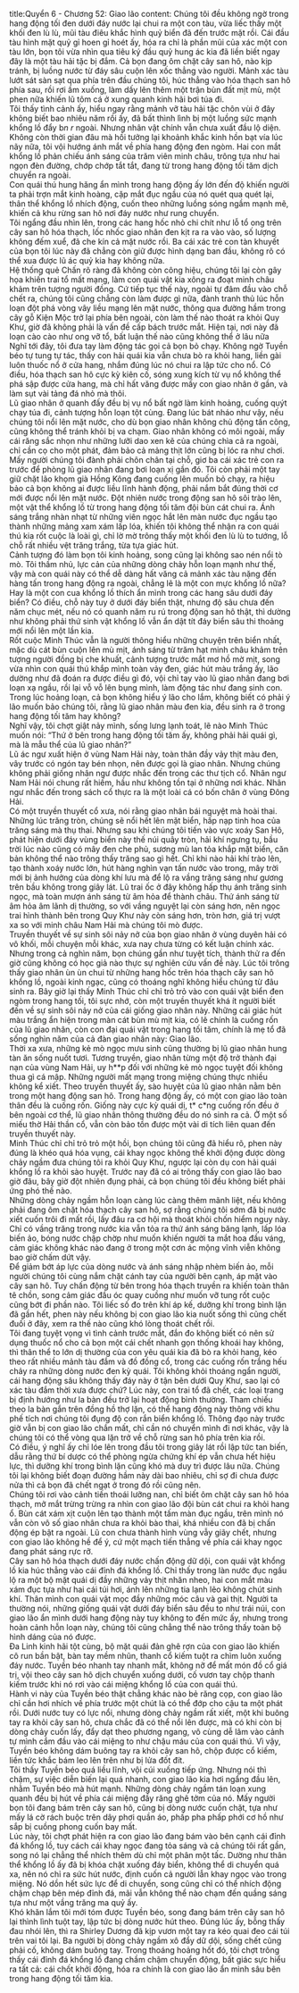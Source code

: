 title:Quyển 6 - Chương 52: Giao lão
content:
Chúng tôi đều không ngờ trong hang động tối đen dưới đáy nước lại chui ra một con tàu, vừa liếc thấy một khối đen lù lù, mũi tàu điêu khắc hình quỷ biển đã đến trước mặt rồi. Cái đầu tàu hình mặt quỷ gỉ hoen gỉ hoét ấy, hóa ra chỉ là phần mũi của xác một con tàu lớn, bọn tôi vừa nhìn qua tiêu ký đầu quỷ hung ác kia đã liền biết ngay đây là một tàu hải tặc bị đắm. Cả bọn đang ôm chặt cây san hô, nào kịp tránh, bị luồng nước từ đáy sâu cuộn lên xốc thẳng vào người. Mảnh xác tàu lướt sát sàn sạt qua phía trên đầu chúng tôi, húc thẳng vào hóa thạch san hô phía sau, rồi rơi ầm xuống, làm dấy lên thêm một trận bùn đất mịt mù, một phen nữa khiến lũ tôm cá ở xung quanh kinh hãi bơi túa đi.<br>Tôi thấy tình cảnh ấy, hiểu ngay rằng mảnh vỡ tàu hải tặc chôn vùi ở đây không biết bao nhiêu năm rồi ấy, đã bất thình lình bị một luồng sức mạnh khổng lồ đẩy b*n r* ngoài. Nhưng nhân vật chính vẫn chưa xuất đầu lộ diện. Không còn thời gian đâu mà hồi tưởng lại khoảnh khắc kinh hồn bạt vía lúc nãy nữa, tôi vội hướng ánh mắt về phía hang động đen ngòm. Hai con mắt khổng lồ phản chiếu ánh sáng của trăm viên minh châu, trông tựa như hai ngọn đèn đường, chớp chớp tắt tắt, đang từ trong hang động tối tăm dịch chuyển ra ngoài.<br>Con quái thú hung hăng ẩn mình trong hang động ấy lớn đến độ khiến người ta phải trợn mắt kinh hoàng, cặp mắt đục ngầu của nó quét qua quét lại, thân thể khổng lồ nhích động, cuốn theo những luồng sóng ngầm mạnh mẽ, khiến cả khu rừng san hô nơi đáy nước như rung chuyển.<br>Tôi ngẩng đầu nhìn lên, trong các hang hốc nhỏ chi chít như lỗ tổ ong trên cây san hô hóa thạch, lốc nhốc giao nhân đen kịt ra ra vào vào, số lượng không đếm xuể, đã che kín cả mặt nước rồi. Ba cái xác trẻ con tàn khuyết của bọn tôi lúc này đã chẳng còn giữ được hình dạng ban đầu, không rõ có thể xua được lũ ác quỷ kia hay không nữa.<br>Hệ thống quẻ Chấn rõ ràng đã không còn công hiệu, chúng tôi lại còn gây họa khiến trai tổ mất mạng, làm con quái vật kia xông ra đoạt minh châu khảm trên tượng người đồng. Cứ tiếp tục thế này, ngoài tự đâm đầu vào chỗ chết ra, chúng tôi cũng chẳng còn làm được gì nữa, đành tranh thủ lúc hỗn loạn đột phá vòng vây liều mạng lên mặt nước, thông qua đường hầm trong cây gỗ Kiện Mộc trở lại phía bên ngoài, còn làm thế nào thoát ra khỏi Quy Khư, giờ đã không phải là vấn đề cấp bách trước mắt. Hiện tại, nơi này đã loạn cào cào như ong vỡ tổ, bất luận thế nào cũng không thể ở lâu nữa<br>Nghĩ tới đây, tôi đưa tay làm động tác gọi cả bọn bỏ chạy. Không ngờ Tuyền béo tự tung tự tác, thấy con hải quái kia vẫn chưa bò ra khỏi hang, liền gài luôn thuốc nổ ở cửa hang, nhắm đúng lúc nó chui ra lập tức cho nổ. Có điều, hóa thạch san hô cực kỳ kiên cố, sóng xung kích từ vụ nổ không thể phá sập được cửa hang, mà chỉ hất văng được mấy con giao nhân ở gần, và làm sụt vài tảng đá nhỏ mà thôi.<br>Lũ giao nhân ở quanh đấy đều bị vụ nổ bất ngờ làm kinh hoảng, cuống quýt chạy túa đi, cảnh tượng hỗn loạn tột cùng. Đang lúc bát nháo như vậy, nếu chúng tôi nổi lên mặt nước, cho dù bọn giao nhân không chủ động tấn công, cũng không thể tránh khỏi bị va chạm. Giao nhân không có môi ngoài, mấy cái răng sắc nhọn như những lưỡi dao xen kẽ của chúng chìa cả ra ngoài, chỉ cần cọ cho một phát, đảm bảo cả mảng thịt lớn cũng bị lóc ra như chơi.<br>Mấy người chúng tôi đành phải chôn chân tại chỗ, giơ ba cái xác trẻ con ra trước để phòng lũ giao nhân đang bơi loạn xị gần đó. Tôi còn phải một tay giữ chặt lão khọm già Hồng Kông đang cuống lên muốn bỏ chạy, ra hiệu bảo cả bọn không ai được liều lĩnh hành động, phải nắm bắt đúng thời cơ mới được nổi lên mặt nước. Đột nhiên nước trong động san hô sôi trào lên, một vật thể khổng lồ từ trong hang động tối tăm đội bùn cát chui ra. Ánh sáng trắng nhàn nhạt từ những viên ngọc hắt lên màn nước đục ngầu tạo thành những mảng xam xám lấp lóa, khiến tôi không thể nhận ra con quái thú kia rốt cuộc là loài gì, chỉ lờ mờ trông thấy một khối đen lù lù to tướng, lỗ chỗ rất nhiều vệt trăng trắng, từa tựa giác hút.<br>Cảnh tượng đó làm bọn tôi kinh hoảng, song cũng lại không sao nén nổi tò mò. Tôi thầm nhủ, lực cản của những dòng chảy hỗn loạn mạnh như thế, vậy mà con quái này có thể dễ dàng hất văng cả mảnh xác tàu nặng đến hàng tấn trong hang động ra ngoài, chẳng lẽ là một con mực khổng lồ nữa? Hay là một con cua khổng lồ thích ẩn mình trong các hang sâu dưới đáy biển? Có điều, chỗ này tuy ở dưới đáy biển thật, nhưng độ sâu chưa đến năm chục mét, nếu nó có quanh năm ru rú trong động san hô thật, thì dường như không phải thứ sinh vật khổng lồ vẫn ẩn dật tít đáy biển sâu thi thoảng mới nổi lên một lần kia.<br>Rốt cuộc Minh Thúc vẫn là người thông hiểu những chuyện trên biển nhất, mặc dù cát bùn cuộn lên mù mịt, ánh sáng từ trăm hạt minh châu khảm trên tượng người đồng bị che khuất, cảnh tượng trước mắt mơ hồ mờ mịt, song vừa nhìn con quái thú khắp mình toàn vảy đen, giác hút màu trắng ấy, lão dường như đã đoán ra được điều gì đó, vội chỉ tay vào lũ giao nhân đang bơi loạn xạ ngầu, rồi lại vỗ vỗ lên bụng mình, làm động tác như đang sinh con. Trong lúc hoảng loạn, cả bọn không hiểu ý lão cho lắm, không biết có phải ý lão muốn bảo chúng tôi, rằng lũ giao nhân màu đen kia, đều sinh ra ở trong hang động tối tăm hay không?<br>Nghĩ vậy, tôi chợt giật nảy mình, sống lưng lạnh toát, lẽ nào Minh Thúc muốn nói: “Thứ ở bên trong hang động tối tăm ấy, không phải hải quái gì, mà là mẫu thể của lũ giao nhân?”<br>Lũ ác ngư xuất hiện ở vùng Nam Hải này, toàn thân đầy vảy thịt màu đen, vây trước có ngón tay bén nhọn, nên được gọi là giao nhân. Nhưng chúng không phải giống nhân ngư được nhắc đến trong các thư tịch cổ. Nhân ngư Nam Hải nói chung rất hiếm, hầu như không tồn tại ở những nơi khác. Nhân ngư nhắc đến trong sách cổ thực ra là một loài cá có bốn chân ở vùng Đông Hải.<br>Có một truyền thuyết cổ xưa, nói rằng giao nhân bái nguyệt mà hoài thai. Những lúc trăng tròn, chúng sẽ nổi hết lên mặt biển, hấp nạp tinh hoa của trăng sáng mà thụ thai. Nhưng sau khi chúng tôi tiến vào vực xoáy San Hô, phát hiện dưới đáy vùng biển này thế núi quây tròn, hải khí ngưng tụ, bầu trời lúc nào cũng có mây đen che phủ, sương mù lan tỏa khắp mặt biển, căn bản không thể nào trông thấy trăng sao gì hết. Chỉ khi nào hải khí trào lên, tạo thành xoáy nước lớn, hút hàng nghìn vạn tấn nước vào trong, mây trời mới bị ảnh hưởng của dòng khí lưu mà để lộ ra vầng trăng sáng như gương trên bầu không trong giây lát. Lũ trai ốc ở đây không hấp thụ ánh trăng sinh ngọc, mà toàn mượn ánh sáng từ âm hỏa để thành châu. Thứ ánh sáng từ âm hỏa âm lãnh dị thường, so với vầng nguyệt lại còn sáng hơn, nên ngọc trai hình thành bên trong Quy Khư này còn sáng hơn, tròn hơn, giá trị vượt xa so với minh châu Nam Hải mà chúng tôi mò được.<br>Truyền thuyết về sự sinh sôi nảy nở của bọn giao nhân ở vùng duyên hải có vô khối, mỗi chuyện mỗi khác, xưa nay chưa từng có kết luận chính xác. Nhưng trong cả nghìn năm, bọn chúng gần như tuyệt tích, thành thử ra đến giờ cũng không có học giả nào thực sự nghiên cứu vấn đề này. Lúc tôi trông thấy giao nhân ùn ùn chui từ những hang hốc trên hóa thạch cây san hô khổng lồ, ngoài kinh ngạc, cũng có thoáng nghĩ không hiểu chúng từ đâu sinh ra. Bây giờ lại thấy Minh Thúc chỉ chỉ trỏ trỏ vào con quái vật biển đen ngòm trong hang tối, tôi sực nhớ, còn một truyền thuyết khá ít người biết đến về sự sinh sôi nảy nở của cái giống giao nhân này. Những cái giác hút màu trắng ẩn hiện trong màn cát bùn mù mịt kia, có lẽ chính là cuống rốn của lũ giao nhân, còn con đại quái vật trong hang tối tăm, chính là mẹ tổ đã sống nghìn năm của cả đàn giao nhân này: Giao lão.<br>Thời xa xưa, những kẻ mò ngọc mưu sinh cũng thường bị lũ giao nhân hung tàn ăn sống nuốt tươi. Tương truyền, giao nhân từng một độ trở thành đại nạn của vùng Nam Hải, uy h**p đối với những kẻ mò ngọc tuyệt đối không thua gì cá mập. Những người mất mạng trong miệng chúng thực nhiều không kể xiết. Theo truyền thuyết ấy, sào huyệt của lũ giao nhân nằm bên trong một hang động san hô. Trong hang động ấy, có một con giao lão toàn thân đều là cuống rốn. Giống này cực kỳ quái dị, t* c*ng cuống rốn đều ở bên ngoài cơ thể, lũ giao nhân thông thường đều do nó sinh ra cả. Ở một số miếu thờ Hải thần cổ, vẫn còn bảo tồn được một vài di tích liên quan đến truyền thuyết này. <br>Minh Thúc chỉ chỉ trỏ trỏ một hồi, bọn chúng tôi cũng đã hiểu rõ, phen này đúng là khéo quá hóa vụng, cái khay ngọc không thể khởi động được dòng chảy ngầm đưa chúng tôi ra khỏi Quy Khư, ngược lại còn dụ con hải quái khổng lồ ra khỏi sào huyệt. Trước nay đã có ai trông thấy con giao lão bao giờ đâu, bây giờ đột nhiên đụng phải, cả bọn chúng tôi đều không biết phải ứng phó thế nào.<br>Những dòng chảy ngầm hỗn loạn càng lúc càng thêm mãnh liệt, nếu không phải đang ôm chặt hóa thạch cây san hô, sợ rằng chúng tôi sớm đã bị nước xiết cuốn trôi đi mất rồi, lấy đâu ra cơ hội mà thoát khỏi chốn hiểm nguy này. Chỉ có vầng trăng trong nước kia vẫn tỏa ra thứ ánh sáng băng lạnh, lấp lóa biến ảo, bóng nước chập chờp như muốn khiến người ta mắt hoa đầu váng, cảm giác không khác nào đang ở trong một cơn ác mộng vĩnh viễn không bao giờ chấm dứt vậy.<br>Để giảm bớt áp lực của dòng nước và ánh sáng nhập nhèm biến ảo, mỗi người chúng tôi cùng nắm chặt cánh tay của người bên cạnh, áp mặt vào cây san hô. Tuy chấn động từ bên trong hóa thạch truyền ra khiến toàn thân tê chồn, song cảm giác đầu óc quay cuồng như muốn vỡ tung rốt cuộc cũng bớt đi phần nào. Tôi liếc số đo trên khí áp kế, dưỡng khí trong bình lặn đã gần hết, phen này nếu không bị con giao lão kia nuốt sống thì cũng chết đuối ở đây, xem ra thế nào cũng khó lòng thoát chết rồi.<br>Tôi đang tuyệt vọng vì tình cảnh trước mắt, đắn đo không biết có nên sử dụng thuốc nổ cho cả bọn một cái chết nhanh gọn thống khoái hay không, thì thân thể to lớn dị thường của con yêu quái kia đã bò ra khỏi hang, kéo theo rất nhiều mảnh tàu đắm và đồ đồng cổ, trong các cuống rốn trắng hếu chảy ra những dòng nước đen kỳ quái. Tôi không khỏi thoáng ngẩn người, cái hang động sâu không thấy đáy này ở tận bên dưới Quy Khư, sao lại có xác tàu đắm thời xưa được chứ? Lúc này, con trai tổ đã chết, các loại trang bị định hướng như la bàn đều trở lại hoạt động bình thường. Tham chiếu theo la bàn gắn trên đồng hồ thợ lặn, có thể hang động này thông với khu phế tích nơi chúng tôi đụng độ con rắn biển khổng lồ. Thông đạo này trước giờ vẫn bị con giao lão chắn mất, chỉ cần nó chuyển mình đi nơi khác, vậy là chúng tôi có thể vòng qua lặn trở về chỗ rừng san hô phía trên kia rồi.<br>Có điều, ý nghĩ ấy chỉ lóe lên trong đầu tôi trong giây lát rồi lập tức tan biến, dẫu rằng thứ bí dược có thể phòng ngừa chứng khí ép vẫn chưa hết hiệu lực, thì dưỡng khí trong bình lặn cũng khó mà duy trì được lâu nữa. Chúng tôi lại không biết đoạn đường hầm này dài bao nhiêu, chỉ sợ đi chưa được nửa thì cả bọn đã chết ngạt ở trong đó rồi cũng nên.<br>Chúng tôi rơi vào cảnh tiến thoái lưỡng nan, chỉ biết ôm chặt cây san hô hóa thạch, mở mắt trừng trừng ra nhìn con giao lão đội bùn cát chui ra khỏi hang ổ. Bùn cát xám xịt cuộn lên tạo thành một tấm màn đục ngầu, trên mình nó vẫn còn vô số giao nhân chưa ra khỏi bào thai, khá nhiều con đã bị chấn động ép bật ra ngoài. Lũ con chưa thành hình vùng vẫy giãy chết, nhưng con giao lão không hề để ý, cứ một mạch tiến thẳng về phía cái khay ngọc đang phát sáng rực rỡ.<br>Cây san hô hóa thạch dưới đáy nước chấn động dữ dội, con quái vật khổng lồ kia húc thẳng vào cái đỉnh đá khổng lồ. Chỉ thấy trong làn nước đục ngầu lộ ra một bộ mặt quái dị đầy những vảy thịt nhăn nheo, hai con mắt màu xám đục tựa như hai cái túi hơi, ánh lên những tia lạnh lẽo không chút sinh khí. Thân mình con quái vật mọc đầy những móc câu và gai thịt. Người ta thường nói, những giống quái vật dưới đáy biển sâu đều to như trái núi, con giao lão ẩn mình dưới hang động này tuy không to đến mức ấy, nhưng trong hoàn cảnh hỗn loạn này, chúng tôi cũng chẳng thể nào trông thấy toàn bộ hình dáng của nó được.<br>Đa Linh kinh hãi tột cùng, bộ mặt quái đản ghê rợn của con giao lão khiến cô run bần bật, bàn tay mềm nhũn, thanh cổ kiếm tuột ra chìm luôn xuống đáy nước. Tuyền béo nhanh tay nhanh mắt, không nỡ để mất món đồ cổ giá trị, vội theo cây san hô dịch chuyển xuống dưới, cố vươn tay chộp thanh kiếm trước khi nó rơi vào cái miệng khổng lồ của con quái thú.<br>Hành vi này của Tuyền béo thật chẳng khác nào bẻ răng cọp, con giao lão chỉ cần hơi nhích về phía trước một chút là có thể đớp cho cậu ta một phát rồi. Dưới nước tuy có lực nổi, nhưng dòng chảy ngầm rất xiết, một khi buông tay ra khỏi cây san hô, chưa chắc đã có thể nổi lên được, mà có khi còn bị dòng chảy cuốn lấy, đẩy dạt theo phương ngang, vô cùng dễ lâm vào cảnh tự mình cắm đầu vào cái miệng to như chậu máu của con quái thú. Vì vậy, Tuyền béo không dám buông tay ra khỏi cây san hô, chộp được cổ kiếm, liền tức khắc bám leo lên trên như bị lửa đốt đít.<br>Tôi thấy Tuyền béo quá liều lĩnh, vội cúi xuống tiếp ứng. Nhưng nói thì chậm, sự việc diễn biến lại quá nhanh, con giao lão kia hơi ngẩng đầu lên, nhằm Tuyền béo mà hút mạnh. Những dòng chảy ngầm tán loạn xung quanh đều bị hút về phía cái miệng đầy răng ghê tởm của nó. Mấy người bọn tôi đang bám trên cây san hô, cũng bị dòng nước cuốn chặt, tựa như mấy lá cờ rách buộc trên dây phơi quần áo, phấp pha phấp phới cơ hồ như sắp bị cuồng phong cuốn bay mất.<br>Lúc này, tôi chợt phát hiện ra con giao lão đang bám vào bên cạnh cái đỉnh đá khổng lồ, tuy cách cái khay ngọc đang tỏa sáng và cả chúng tôi rất gần, song nó lại chẳng thể nhích thêm dù chỉ một phân một tấc. Dường như thân thể khổng lồ ấy đã bị khóa chặt xuống đáy biển, không thể di chuyển quá xa, nên nó chỉ ra sức hút nước, định cuốn cả người lẫn khay ngọc vào trong miệng. Nó dồn hết sức lực để di chuyển, song cũng chỉ có thể nhích động chậm chạp bên mép đỉnh đá, mãi vẫn không thể nào chạm đến quầng sáng tựa như một vầng trăng ma quỷ ấy.<br>Khó khăn lắm tôi mới tóm được Tuyền béo, song đang bám trên cây san hô lại thình lình tuột tay, lập tức bị dòng nước hút theo. Đúng lúc ấy, bỗng thấy đau nhói lên, thì ra Shirley Dương đã kịp vươn một tay ra kéo quai đeo cái túi trên vai tôi lại. Ba người bị dòng chảy ngầm xô đẩy dữ dội, sống chết cũng phải cố, không dám buông tay. Trong thoáng hoảng hốt đó, tôi chợt trông thấy cái đỉnh đá khổng lồ đang chầm chậm chuyển động, bất giác sực hiểu ra tất cả: cái chốt khởi động, hóa ra chính là con giao lão ẩn mình sâu bên trong hang động tối tăm kia.